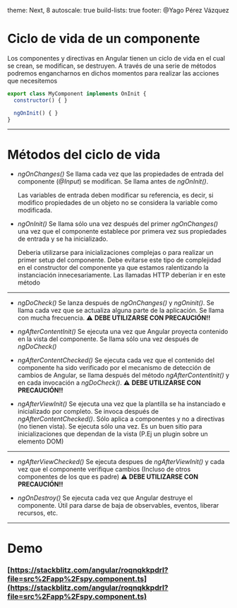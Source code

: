 theme: Next, 8
autoscale: true
build-lists: true
footer: @Yago Pérez Vázquez

# Ciclo de vida de un componente

Los componentes y directivas en Angular tienen un ciclo de vida en el cual se crean, se modifican, se destruyen. A través de una serie de métodos podremos engancharnos en dichos momentos para realizar las acciones que necesitemos

```javascript
export class MyComponent implements OnInit {
  constructor() { }

  ngOnInit() { }
}
```
---

# Métodos del ciclo de vida

- _ngOnChanges()_ Se llama cada vez que las propiedades de entrada del componente (_@Input_) se modifican. Se llama antes de _ngOnInit()_.

  Las variables de entrada deben modificar su referencia, es decir, si modifico propiedades de un objeto no se considera la variable como modificada.

- _ngOnInit()_ Se llama sólo una vez después del primer _ngOnChanges()_ una vez que el componente establece por primera vez sus propiedades de entrada y se ha inicializado.

  Deberia utilizarse para inicializaciones complejas o para realizar un primer setup del componente. Debe evitarse este tipo de complejidad en el constructor del componente ya que estamos ralentizando la instanciación innecesariamente. Las llamadas HTTP deberían ir en este método

---

- _ngDoCheck()_ Se lanza después de _ngOnChanges()_ y _ngOninit()_. Se llama cada vez que se actualiza alguna parte de la aplicación. Se llama con mucha frecuencia. ⚠️ **DEBE UTILIZARSE CON PRECAUCIÓN!!** 

- _ngAfterContentInit()_ Se ejecuta una vez que Angular proyecta contenido en la vista del componente. Se llama sólo una vez después de _ngDoCheck()_

- _ngAfterContentChecked()_ Se ejecuta cada vez que el contenido del componente ha sido verificado por el mecanismo de detección de cambios de Angular, se llama después del método _ngAfterContentInit()_ y en cada invocación a _ngDoCheck()_. ⚠️ **DEBE UTILIZARSE CON PRECAUCIÓN!!** 

- _ngAfterViewInit()_ Se ejecuta una vez que la plantilla se ha instanciado e inicializado por completo. Se invoca después de _ngAfterContentChecked()_. Sólo aplica a componentes y no a directivas (no tienen vista). Se ejecuta sólo una vez. Es un buen sitio para inicializaciones que dependan de la vista (P.Ej un plugin sobre un elemento DOM)

---

- _ngAfterViewChecked()_ Se ejecuta despues de _ngAfterViewInit()_ y cada vez que el componente verifique cambios (Incluso de otros componentes de los que es padre) ⚠️ **DEBE UTILIZARSE CON PRECAUCIÓN!!** 

- _ngOnDestroy()_ Se ejecuta cada vez que Angular destruye el componente. Útil para darse de baja de observables, eventos, liberar recursos, etc.

---

# Demo

### [https://stackblitz.com/angular/roqnqkkpdrl?file=src%2Fapp%2Fspy.component.ts](https://stackblitz.com/angular/roqnqkkpdrl?file=src%2Fapp%2Fspy.component.ts)    

